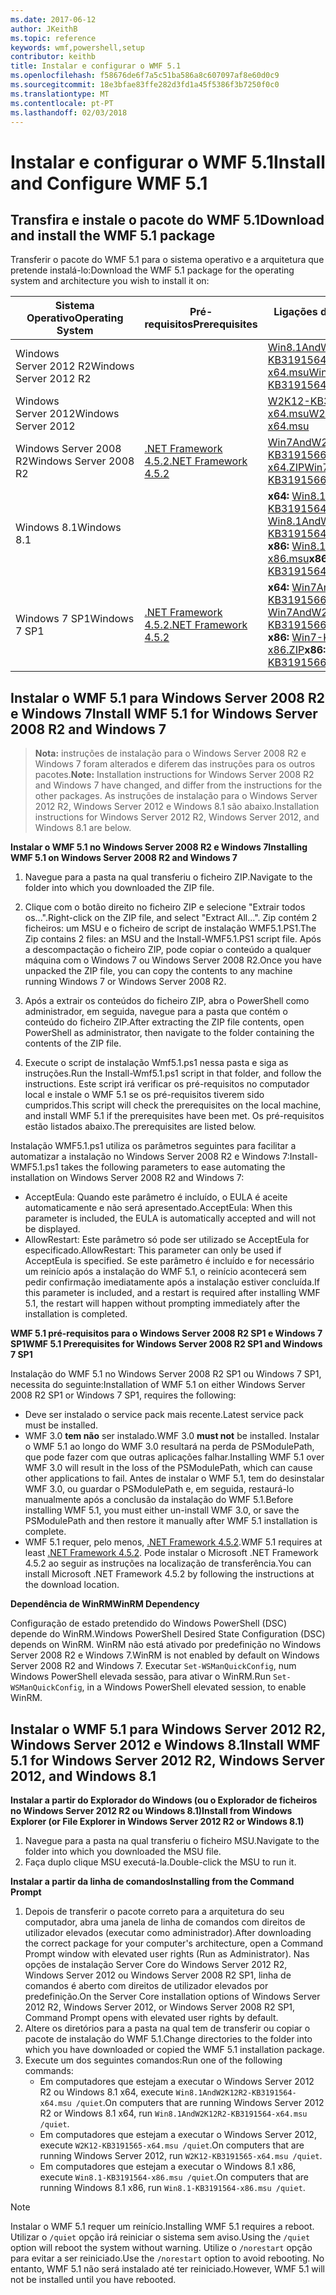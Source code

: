```yaml
---
ms.date: 2017-06-12
author: JKeithB
ms.topic: reference
keywords: wmf,powershell,setup
contributor: keithb
title: Instalar e configurar o WMF 5.1
ms.openlocfilehash: f58676de6f7a5c51ba586a8c607097af8e60d0c9
ms.sourcegitcommit: 18e3bfae83ffe282d3fd1a45f5386f3b7250f0c0
ms.translationtype: MT
ms.contentlocale: pt-PT
ms.lasthandoff: 02/03/2018
---
```

# <a name="install-and-configure-wmf-51"></a><span data-ttu-id="bb7dd-103">Instalar e configurar o WMF 5.1</span><span class="sxs-lookup"><span data-stu-id="bb7dd-103">Install and Configure WMF 5.1</span></span> #


## <a name="download-and-install-the-wmf-51-package"></a><span data-ttu-id="bb7dd-104">Transfira e instale o pacote do WMF 5.1</span><span class="sxs-lookup"><span data-stu-id="bb7dd-104">Download and install the WMF 5.1 package</span></span>

<span data-ttu-id="bb7dd-105">Transferir o pacote do WMF 5.1 para o sistema operativo e a arquitetura que pretende instalá-lo:</span><span class="sxs-lookup"><span data-stu-id="bb7dd-105">Download the WMF 5.1 package for the operating system and architecture you wish to install it on:</span></span>

| <span data-ttu-id="bb7dd-106">Sistema Operativo</span><span class="sxs-lookup"><span data-stu-id="bb7dd-106">Operating System</span></span>       | <span data-ttu-id="bb7dd-107">Pré-requisitos</span><span class="sxs-lookup"><span data-stu-id="bb7dd-107">Prerequisites</span></span>           | <span data-ttu-id="bb7dd-108">Ligações de pacote</span><span class="sxs-lookup"><span data-stu-id="bb7dd-108">Package Links</span></span>                          |
|------------------------|-------------------------|----------------------------------------|
| <span data-ttu-id="bb7dd-109">Windows Server 2012 R2</span><span class="sxs-lookup"><span data-stu-id="bb7dd-109">Windows Server 2012 R2</span></span> |                         | <span data-ttu-id="bb7dd-110">[Win8.1AndW2K12R2-KB3191564-x64.msu][]</span><span class="sxs-lookup"><span data-stu-id="bb7dd-110">[Win8.1AndW2K12R2-KB3191564-x64.msu][]</span></span> |
| <span data-ttu-id="bb7dd-111">Windows Server 2012</span><span class="sxs-lookup"><span data-stu-id="bb7dd-111">Windows Server 2012</span></span>    |                         | <span data-ttu-id="bb7dd-112">[W2K12-KB3191565-x64.msu][]</span><span class="sxs-lookup"><span data-stu-id="bb7dd-112">[W2K12-KB3191565-x64.msu][]</span></span>            |
| <span data-ttu-id="bb7dd-113">Windows Server 2008 R2</span><span class="sxs-lookup"><span data-stu-id="bb7dd-113">Windows Server 2008 R2</span></span> | <span data-ttu-id="bb7dd-114">[.NET Framework 4.5.2][]</span><span class="sxs-lookup"><span data-stu-id="bb7dd-114">[.NET Framework 4.5.2][]</span></span>| <span data-ttu-id="bb7dd-115">[Win7AndW2K8R2-KB3191566-x64.ZIP][]</span><span class="sxs-lookup"><span data-stu-id="bb7dd-115">[Win7AndW2K8R2-KB3191566-x64.ZIP][]</span></span>    |
| <span data-ttu-id="bb7dd-116">Windows 8.1</span><span class="sxs-lookup"><span data-stu-id="bb7dd-116">Windows 8.1</span></span>            |                         | <span data-ttu-id="bb7dd-117">**x64:** [Win8.1AndW2K12R2-KB3191564-x64.msu][]</span><span class="sxs-lookup"><span data-stu-id="bb7dd-117">**x64:** [Win8.1AndW2K12R2-KB3191564-x64.msu][]</span></span></br><span data-ttu-id="bb7dd-118">**x86:** [Win8.1-KB3191564-x86.msu][]</span><span class="sxs-lookup"><span data-stu-id="bb7dd-118">**x86:** [Win8.1-KB3191564-x86.msu][]</span></span> |
| <span data-ttu-id="bb7dd-119">Windows 7 SP1</span><span class="sxs-lookup"><span data-stu-id="bb7dd-119">Windows 7 SP1</span></span>          | <span data-ttu-id="bb7dd-120">[.NET Framework 4.5.2][]</span><span class="sxs-lookup"><span data-stu-id="bb7dd-120">[.NET Framework 4.5.2][]</span></span>| <span data-ttu-id="bb7dd-121">**x64:** [Win7AndW2K8R2-KB3191566-x64.ZIP][]</span><span class="sxs-lookup"><span data-stu-id="bb7dd-121">**x64:** [Win7AndW2K8R2-KB3191566-x64.ZIP][]</span></span></br><span data-ttu-id="bb7dd-122">**x86:** [Win7-KB3191566-x86.ZIP][]</span><span class="sxs-lookup"><span data-stu-id="bb7dd-122">**x86:** [Win7-KB3191566-x86.ZIP][]</span></span> |

[.NET Framework 4.5.2]: https://www.microsoft.com/download/details.aspx?id=42642
[W2K12-KB3191565-x64.msu]: https://go.microsoft.com/fwlink/?linkid=839513
[Win7-KB3191566-x86.ZIP]: https://go.microsoft.com/fwlink/?linkid=839522
[Win7AndW2K8R2-KB3191566-x64.ZIP]: https://go.microsoft.com/fwlink/?linkid=839523
[Win8.1-KB3191564-x86.msu]: https://go.microsoft.com/fwlink/?linkid=839521
[Win8.1AndW2K12R2-KB3191564-x64.msu]: https://go.microsoft.com/fwlink/?linkid=839516

## <a name="install-wmf-51-for-windows-server-2008-r2-and-windows-7"></a><span data-ttu-id="bb7dd-129">Instalar o WMF 5.1 para Windows Server 2008 R2 e Windows 7</span><span class="sxs-lookup"><span data-stu-id="bb7dd-129">Install WMF 5.1 for Windows Server 2008 R2 and Windows 7</span></span>

> <span data-ttu-id="bb7dd-130">**Nota:** instruções de instalação para o Windows Server 2008 R2 e Windows 7 foram alterados e diferem das instruções para os outros pacotes.</span><span class="sxs-lookup"><span data-stu-id="bb7dd-130">**Note:** Installation instructions for Windows Server 2008 R2 and Windows 7 have changed, and differ from the instructions for the other packages.</span></span> <span data-ttu-id="bb7dd-131">As instruções de instalação para o Windows Server 2012 R2, Windows Server 2012 e Windows 8.1 são abaixo.</span><span class="sxs-lookup"><span data-stu-id="bb7dd-131">Installation instructions for Windows Server 2012 R2, Windows Server 2012, and Windows 8.1 are below.</span></span>

<span data-ttu-id="bb7dd-132">**Instalar o WMF 5.1 no Windows Server 2008 R2 e Windows 7**</span><span class="sxs-lookup"><span data-stu-id="bb7dd-132">**Installing WMF 5.1 on Windows Server 2008 R2 and Windows 7**</span></span>

1. <span data-ttu-id="bb7dd-133">Navegue para a pasta na qual transferiu o ficheiro ZIP.</span><span class="sxs-lookup"><span data-stu-id="bb7dd-133">Navigate to the folder into which you downloaded the ZIP file.</span></span>

2. <span data-ttu-id="bb7dd-134">Clique com o botão direito no ficheiro ZIP e selecione "Extrair todos os...".</span><span class="sxs-lookup"><span data-stu-id="bb7dd-134">Right-click on the ZIP file, and select "Extract All...".</span></span> <span data-ttu-id="bb7dd-135">Zip contém 2 ficheiros: um MSU e o ficheiro de script de instalação WMF5.1.PS1.</span><span class="sxs-lookup"><span data-stu-id="bb7dd-135">The Zip contains 2 files: an MSU and the Install-WMF5.1.PS1 script file.</span></span>
<span data-ttu-id="bb7dd-136">Após a descompactação o ficheiro ZIP, pode copiar o conteúdo a qualquer máquina com o Windows 7 ou Windows Server 2008 R2.</span><span class="sxs-lookup"><span data-stu-id="bb7dd-136">Once you have unpacked the ZIP file, you can copy the contents to any machine running Windows 7 or Windows Server 2008 R2.</span></span>

3. <span data-ttu-id="bb7dd-137">Após a extrair os conteúdos do ficheiro ZIP, abra o PowerShell como administrador, em seguida, navegue para a pasta que contém o conteúdo do ficheiro ZIP.</span><span class="sxs-lookup"><span data-stu-id="bb7dd-137">After extracting the ZIP file contents, open PowerShell as administrator, then navigate to the folder containing the contents of the ZIP file.</span></span>

4. <span data-ttu-id="bb7dd-138">Execute o script de instalação Wmf5.1.ps1 nessa pasta e siga as instruções.</span><span class="sxs-lookup"><span data-stu-id="bb7dd-138">Run the Install-Wmf5.1.ps1 script in that folder, and follow the instructions.</span></span> <span data-ttu-id="bb7dd-139">Este script irá verificar os pré-requisitos no computador local e instale o WMF 5.1 se os pré-requisitos tiverem sido cumpridos.</span><span class="sxs-lookup"><span data-stu-id="bb7dd-139">This script will check the prerequisites on the local machine, and install WMF 5.1 if the prerequisites have been met.</span></span> <span data-ttu-id="bb7dd-140">Os pré-requisitos estão listados abaixo.</span><span class="sxs-lookup"><span data-stu-id="bb7dd-140">The prerequisites are listed below.</span></span>

<span data-ttu-id="bb7dd-141">Instalação WMF5.1.ps1 utiliza os parâmetros seguintes para facilitar a automatizar a instalação no Windows Server 2008 R2 e Windows 7:</span><span class="sxs-lookup"><span data-stu-id="bb7dd-141">Install-WMF5.1.ps1 takes the following parameters to ease automating the installation on Windows Server 2008 R2 and Windows 7:</span></span>

- <span data-ttu-id="bb7dd-142">AcceptEula: Quando este parâmetro é incluído, o EULA é aceite automaticamente e não será apresentado.</span><span class="sxs-lookup"><span data-stu-id="bb7dd-142">AcceptEula: When this parameter is included, the EULA is automatically accepted and will not be displayed.</span></span>
- <span data-ttu-id="bb7dd-143">AllowRestart: Este parâmetro só pode ser utilizado se AcceptEula for especificado.</span><span class="sxs-lookup"><span data-stu-id="bb7dd-143">AllowRestart: This parameter can only be used if AcceptEula is specified.</span></span> <span data-ttu-id="bb7dd-144">Se este parâmetro é incluído e for necessário um reinício após a instalação do WMF 5.1, o reinício acontecerá sem pedir confirmação imediatamente após a instalação estiver concluída.</span><span class="sxs-lookup"><span data-stu-id="bb7dd-144">If this parameter is included, and a restart is required after installing WMF 5.1, the restart will happen without prompting immediately after the installation is completed.</span></span>

<span data-ttu-id="bb7dd-145">**WMF 5.1 pré-requisitos para o Windows Server 2008 R2 SP1 e Windows 7 SP1**</span><span class="sxs-lookup"><span data-stu-id="bb7dd-145">**WMF 5.1 Prerequisites for Windows Server 2008 R2 SP1 and Windows 7 SP1**</span></span>

<span data-ttu-id="bb7dd-146">Instalação do WMF 5.1 no Windows Server 2008 R2 SP1 ou Windows 7 SP1, necessita do seguinte:</span><span class="sxs-lookup"><span data-stu-id="bb7dd-146">Installation of WMF 5.1 on either Windows Server 2008 R2 SP1 or Windows 7 SP1, requires the following:</span></span>
- <span data-ttu-id="bb7dd-147">Deve ser instalado o service pack mais recente.</span><span class="sxs-lookup"><span data-stu-id="bb7dd-147">Latest service pack must be installed.</span></span>
- <span data-ttu-id="bb7dd-148">WMF 3.0 **tem não** ser instalado.</span><span class="sxs-lookup"><span data-stu-id="bb7dd-148">WMF 3.0 **must not** be installed.</span></span> <span data-ttu-id="bb7dd-149">Instalar o WMF 5.1 ao longo do WMF 3.0 resultará na perda de PSModulePath, que pode fazer com que outras aplicações falhar.</span><span class="sxs-lookup"><span data-stu-id="bb7dd-149">Installing WMF 5.1 over WMF 3.0 will result in the loss of the PSModulePath, which can cause other applications to fail.</span></span> <span data-ttu-id="bb7dd-150">Antes de instalar o WMF 5.1, tem do desinstalar WMF 3.0, ou guardar o PSModulePath e, em seguida, restaurá-lo manualmente após a conclusão da instalação do WMF 5.1.</span><span class="sxs-lookup"><span data-stu-id="bb7dd-150">Before installing WMF 5.1, you must either un-install WMF 3.0, or save the PSModulePath and then restore it manually after WMF 5.1 installation is complete.</span></span>
- <span data-ttu-id="bb7dd-151">WMF 5.1 requer, pelo menos, [.NET Framework 4.5.2](https://www.microsoft.com/en-ca/download/details.aspx?id=42642).</span><span class="sxs-lookup"><span data-stu-id="bb7dd-151">WMF 5.1 requires at least [.NET Framework 4.5.2](https://www.microsoft.com/en-ca/download/details.aspx?id=42642).</span></span>
<span data-ttu-id="bb7dd-152">Pode instalar o Microsoft .NET Framework 4.5.2 ao seguir as instruções na localização de transferência.</span><span class="sxs-lookup"><span data-stu-id="bb7dd-152">You can install Microsoft .NET Framework 4.5.2 by following the instructions at the download location.</span></span>

<span data-ttu-id="bb7dd-153">**Dependência de WinRM**</span><span class="sxs-lookup"><span data-stu-id="bb7dd-153">**WinRM Dependency**</span></span>

<span data-ttu-id="bb7dd-154">Configuração de estado pretendido do Windows PowerShell (DSC) depende do WinRM.</span><span class="sxs-lookup"><span data-stu-id="bb7dd-154">Windows PowerShell Desired State Configuration (DSC) depends on WinRM.</span></span>
<span data-ttu-id="bb7dd-155">WinRM não está ativado por predefinição no Windows Server 2008 R2 e Windows 7.</span><span class="sxs-lookup"><span data-stu-id="bb7dd-155">WinRM is not enabled by default on Windows Server 2008 R2 and Windows 7.</span></span>
<span data-ttu-id="bb7dd-156">Executar `Set-WSManQuickConfig`, num Windows PowerShell elevada sessão, para ativar o WinRM.</span><span class="sxs-lookup"><span data-stu-id="bb7dd-156">Run `Set-WSManQuickConfig`, in a Windows PowerShell elevated session, to enable WinRM.</span></span>


## <a name="install-wmf-51-for-windows-server-2012-r2-windows-server-2012-and-windows-81"></a><span data-ttu-id="bb7dd-157">Instalar o WMF 5.1 para Windows Server 2012 R2, Windows Server 2012 e Windows 8.1</span><span class="sxs-lookup"><span data-stu-id="bb7dd-157">Install WMF 5.1 for Windows Server 2012 R2, Windows Server 2012, and Windows 8.1</span></span>
<span data-ttu-id="bb7dd-158">**Instalar a partir do Explorador do Windows (ou o Explorador de ficheiros no Windows Server 2012 R2 ou Windows 8.1)**</span><span class="sxs-lookup"><span data-stu-id="bb7dd-158">**Install from Windows Explorer (or File Explorer in Windows Server 2012 R2 or Windows 8.1)**</span></span>

1. <span data-ttu-id="bb7dd-159">Navegue para a pasta na qual transferiu o ficheiro MSU.</span><span class="sxs-lookup"><span data-stu-id="bb7dd-159">Navigate to the folder into which you downloaded the MSU file.</span></span>
2. <span data-ttu-id="bb7dd-160">Faça duplo clique MSU executá-la.</span><span class="sxs-lookup"><span data-stu-id="bb7dd-160">Double-click the MSU to run it.</span></span>

<span data-ttu-id="bb7dd-161">**Instalar a partir da linha de comandos**</span><span class="sxs-lookup"><span data-stu-id="bb7dd-161">**Installing from the Command Prompt**</span></span>

1. <span data-ttu-id="bb7dd-162">Depois de transferir o pacote correto para a arquitetura do seu computador, abra uma janela de linha de comandos com direitos de utilizador elevados (executar como administrador).</span><span class="sxs-lookup"><span data-stu-id="bb7dd-162">After downloading the correct package for your computer's architecture, open a Command Prompt window with elevated user rights (Run as Administrator).</span></span> <span data-ttu-id="bb7dd-163">Nas opções de instalação Server Core do Windows Server 2012 R2, Windows Server 2012 ou Windows Server 2008 R2 SP1, linha de comandos é aberto com direitos de utilizador elevados por predefinição.</span><span class="sxs-lookup"><span data-stu-id="bb7dd-163">On the Server Core installation options of Windows Server 2012 R2, Windows Server 2012, or Windows Server 2008 R2 SP1, Command Prompt opens with elevated user rights by default.</span></span>
2. <span data-ttu-id="bb7dd-164">Altere os diretórios para a pasta na qual tem de transferir ou copiar o pacote de instalação do WMF 5.1.</span><span class="sxs-lookup"><span data-stu-id="bb7dd-164">Change directories to the folder into which you have downloaded or copied the WMF 5.1 installation package.</span></span>
3. <span data-ttu-id="bb7dd-165">Execute um dos seguintes comandos:</span><span class="sxs-lookup"><span data-stu-id="bb7dd-165">Run one of the following commands:</span></span>
   - <span data-ttu-id="bb7dd-166">Em computadores que estejam a executar o Windows Server 2012 R2 ou Windows 8.1 x64, execute `Win8.1AndW2K12R2-KB3191564-x64.msu /quiet`.</span><span class="sxs-lookup"><span data-stu-id="bb7dd-166">On computers that are running Windows Server 2012 R2 or Windows 8.1 x64, run `Win8.1AndW2K12R2-KB3191564-x64.msu /quiet`.</span></span>
   - <span data-ttu-id="bb7dd-167">Em computadores que estejam a executar o Windows Server 2012, execute `W2K12-KB3191565-x64.msu /quiet`.</span><span class="sxs-lookup"><span data-stu-id="bb7dd-167">On computers that are running Windows Server 2012, run `W2K12-KB3191565-x64.msu /quiet`.</span></span>
   - <span data-ttu-id="bb7dd-168">Em computadores que estejam a executar o Windows 8.1 x86, execute `Win8.1-KB3191564-x86.msu /quiet`.</span><span class="sxs-lookup"><span data-stu-id="bb7dd-168">On computers that are running Windows 8.1 x86, run `Win8.1-KB3191564-x86.msu /quiet`.</span></span>

> [!NOTE]
> <span data-ttu-id="bb7dd-169">Instalar o WMF 5.1 requer um reinício.</span><span class="sxs-lookup"><span data-stu-id="bb7dd-169">Installing WMF 5.1 requires a reboot.</span></span> <span data-ttu-id="bb7dd-170">Utilizar o `/quiet` opção irá reiniciar o sistema sem aviso.</span><span class="sxs-lookup"><span data-stu-id="bb7dd-170">Using the `/quiet` option will reboot the system without warning.</span></span>
> <span data-ttu-id="bb7dd-171">Utilize o `/norestart` opção para evitar a ser reiniciado.</span><span class="sxs-lookup"><span data-stu-id="bb7dd-171">Use the `/norestart` option to avoid rebooting.</span></span> <span data-ttu-id="bb7dd-172">No entanto, WMF 5.1 não será instalado até ter reiniciado.</span><span class="sxs-lookup"><span data-stu-id="bb7dd-172">However, WMF 5.1 will not be installed until you have rebooted.</span></span>